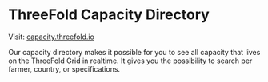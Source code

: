 # ThreeFold Capacity Directory

Visit:
[capacity.threefold.io](http://capacity.threefold.io)

Our capacity directory makes it possible for you to see all capacity that lives on the ThreeFold Grid in realtime. 
It gives you the possibility to search per farmer, country, or specifications.